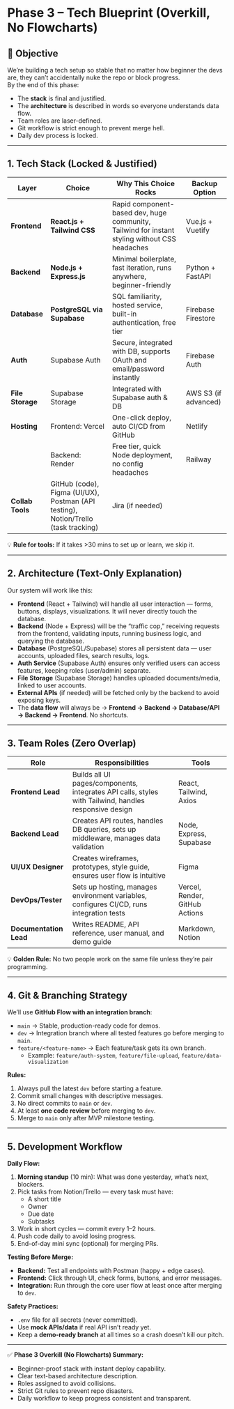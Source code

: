 # Phase 3 – Tech Blueprint (Overkill, No Flowcharts)

## **🎯 Objective**

We’re building a tech setup so stable that no matter how beginner the devs are, they can’t accidentally nuke the repo or block progress.  
By the end of this phase:

- The **stack** is final and justified.
- The **architecture** is described in words so everyone understands data flow.
- Team roles are laser-defined.
- Git workflow is strict enough to prevent merge hell.
- Daily dev process is locked.

---

## **1. Tech Stack (Locked & Justified)**

| Layer            | Choice                                                                             | Why This Choice Rocks                                                                         | Backup Option        |
| ---------------- | ---------------------------------------------------------------------------------- | --------------------------------------------------------------------------------------------- | -------------------- |
| **Frontend**     | **React.js + Tailwind CSS**                                                        | Rapid component-based dev, huge community, Tailwind for instant styling without CSS headaches | Vue.js + Vuetify     |
| **Backend**      | **Node.js + Express.js**                                                           | Minimal boilerplate, fast iteration, runs anywhere, beginner-friendly                         | Python + FastAPI     |
| **Database**     | **PostgreSQL via Supabase**                                                        | SQL familiarity, hosted service, built-in authentication, free tier                           | Firebase Firestore   |
| **Auth**         | Supabase Auth                                                                      | Secure, integrated with DB, supports OAuth and email/password instantly                       | Firebase Auth        |
| **File Storage** | Supabase Storage                                                                   | Integrated with Supabase auth & DB                                                            | AWS S3 (if advanced) |
| **Hosting**      | Frontend: Vercel                                                                   | One-click deploy, auto CI/CD from GitHub                                                      | Netlify              |
|                  | Backend: Render                                                                    | Free tier, quick Node deployment, no config headaches                                         | Railway              |
| **Collab Tools** | GitHub (code), Figma (UI/UX), Postman (API testing), Notion/Trello (task tracking) | Jira (if needed)                                                                              |                      |

💡 **Rule for tools:** If it takes >30 mins to set up or learn, we skip it.

---

## **2. Architecture (Text-Only Explanation)**

Our system will work like this:

- **Frontend** (React + Tailwind) will handle all user interaction — forms, buttons, displays, visualizations. It will never directly touch the database.
- **Backend** (Node + Express) will be the “traffic cop,” receiving requests from the frontend, validating inputs, running business logic, and querying the database.
- **Database** (PostgreSQL/Supabase) stores all persistent data — user accounts, uploaded files, search results, logs.
- **Auth Service** (Supabase Auth) ensures only verified users can access features, keeping roles (user/admin) separate.
- **File Storage** (Supabase Storage) handles uploaded documents/media, linked to user accounts.
- **External APIs** (if needed) will be fetched only by the backend to avoid exposing keys.
- The **data flow** will always be → **Frontend → Backend → Database/API → Backend → Frontend**. No shortcuts.

---

## **3. Team Roles (Zero Overlap)**

|Role|Responsibilities|Tools|
|---|---|---|
|**Frontend Lead**|Builds all UI pages/components, integrates API calls, styles with Tailwind, handles responsive design|React, Tailwind, Axios|
|**Backend Lead**|Creates API routes, handles DB queries, sets up middleware, manages data validation|Node, Express, Supabase|
|**UI/UX Designer**|Creates wireframes, prototypes, style guide, ensures user flow is intuitive|Figma|
|**DevOps/Tester**|Sets up hosting, manages environment variables, configures CI/CD, runs integration tests|Vercel, Render, GitHub Actions|
|**Documentation Lead**|Writes README, API reference, user manual, and demo guide|Markdown, Notion|

💡 **Golden Rule:** No two people work on the same file unless they’re pair programming.

---

## **4. Git & Branching Strategy**

We’ll use **GitHub Flow with an integration branch**:

- `main` → Stable, production-ready code for demos.
- `dev` → Integration branch where all tested features go before merging to `main`.
- `feature/<feature-name>` → Each feature/task gets its own branch.
    - Example: `feature/auth-system`, `feature/file-upload`, `feature/data-visualization`

**Rules:**

1. Always pull the latest `dev` before starting a feature.
2. Commit small changes with descriptive messages.
3. No direct commits to `main` or `dev`.
4. At least **one code review** before merging to `dev`.
5. Merge to `main` only after MVP milestone testing.

---

## **5. Development Workflow**

**Daily Flow:**

1. **Morning standup** (10 min): What was done yesterday, what’s next, blockers.
2. Pick tasks from Notion/Trello — every task must have:
    - A short title
    - Owner
    - Due date
    - Subtasks
3. Work in short cycles — commit every 1–2 hours.
4. Push code daily to avoid losing progress.
5. End-of-day mini sync (optional) for merging PRs.

**Testing Before Merge:**

- **Backend:** Test all endpoints with Postman (happy + edge cases).
- **Frontend:** Click through UI, check forms, buttons, and error messages.
- **Integration:** Run through the core user flow at least once after merging to `dev`.

**Safety Practices:**

- `.env` file for all secrets (never committed).
- Use **mock APIs/data** if real API isn’t ready yet.
- Keep a **demo-ready branch** at all times so a crash doesn’t kill our pitch.

---

✅ **Phase 3 Overkill (No Flowcharts) Summary:**

- Beginner-proof stack with instant deploy capability.
- Clear text-based architecture description.
- Roles assigned to avoid collisions.
- Strict Git rules to prevent repo disasters.
- Daily workflow to keep progress consistent and transparent.
